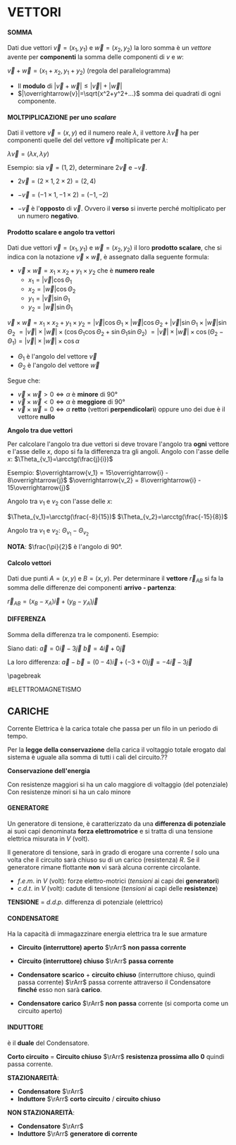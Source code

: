 # VETTORI

#### SOMMA

Dati due vettori $\overrightarrow{v}=(x_1, y_1)$ e $\overrightarrow{w}=(x_2,y_2)$ la loro somma è un *vettore* avente per **componenti** la somma delle componenti di $v$ e $w$:

$\overrightarrow{v}+\overrightarrow{w}=(x_1+x_2, y_1+y_2)$ (regola del parallelogramma)

- Il **modulo** di $|\overrightarrow{v}+\overrightarrow{w}|\le  |\overrightarrow{v}|+|\overrightarrow{w}|$ 
- $|\overrightarrow{v}|=\sqrt{x^2+y^2+...}$ somma dei quadrati di ogni componente.

#### MOLTPIPLICAZIONE per uno *scalare*

Dati il vettore $\overrightarrow{v}=(x,y)$ ed il numero reale $\lambda$, il vettore $\lambda\overrightarrow{v}$ ha per componenti quelle del del vettore $\overrightarrow{v}$ moltiplicate per $\lambda$:

$\lambda\overrightarrow{v}=(\lambda x, \lambda y)$

Esempio: sia $\overrightarrow{v}=(1,2)$, determinare $2\overrightarrow{v}$ e $-\overrightarrow{v}$.

- $2\overrightarrow{v} = (2\times1,2\times2)=(2,4)$

- $-\overrightarrow{v} = (-1\times1,-1\times2)=(-1,-2)$

- $-\overrightarrow{v}$ è l'**opposto** di $\overrightarrow{v}$. Ovvero il **verso** si inverte perché moltiplicato per un numero **negativo**.


#### Prodotto scalare e angolo tra vettori

Dati due vettori $\overrightarrow{v}=(x_1, y_1)$ e $\overrightarrow{w}=(x_2,y_2)$ il loro **prodotto scalare**, che si indica con la notazione $\overrightarrow{v}\times\overrightarrow{w}$, è assegnato dalla seguente formula:

- $\overrightarrow{v}\times\overrightarrow{w}= x_1 \times x_2 + y_1 \times y_2$ che è **numero reale**
  - $x_1=|\overrightarrow{v}|\cos\Theta_1$
  - $x_2=|\overrightarrow{w}|\cos\Theta_2$
  - $y_1=|\overrightarrow{v}|\sin\Theta_1$
  - $y_2=|\overrightarrow{w}|\sin\Theta_1$

$\overrightarrow{v}\times\overrightarrow{w}= x_1 \times x_2 + y_1 \times y_2 = |\overrightarrow{v}|\cos\Theta_1 \times |\overrightarrow{w}|\cos\Theta_2+|\overrightarrow{v}|\sin\Theta_1 \times |\overrightarrow{w}|\sin\Theta_2$
$=|\overrightarrow{v}|\times|\overrightarrow{w}|\times(\cos\Theta_1\cos\Theta_2+\sin\Theta_1\sin\Theta_2)$
$=|\overrightarrow{v}|\times|\overrightarrow{w}|\times\cos(\Theta_2-\Theta_1) = |\overrightarrow{v}|\times|\overrightarrow{w}| \times\cos\alpha$

- $\Theta_1$ è l'angolo del vettore $\overrightarrow{v}$
- $\Theta_2$ è l'angolo del vettore $\overrightarrow{w}$


Segue che:
  - $\overrightarrow{v}\times\overrightarrow{w}> 0\iff \alpha$ è **minore** di 90°
  - $\overrightarrow{v}\times\overrightarrow{w}< 0\iff \alpha$ è **meggiore** di 90°
  - $\overrightarrow{v}\times\overrightarrow{w}= 0\iff \alpha$ **retto** (vettori **perpendicolari**) oppure uno dei due è il vettore **nullo**

**Angolo tra due vettori**

Per calcolare l'angolo tra due vettori si deve trovare l'angolo tra **ogni** vettore e l'asse delle $x$, dopo si fa la differenza tra gli angoli.
Angolo con l'asse delle $x$: $\Theta_{v_1}=\arcctg(\frac{j}{i})$

Esempio:
$\overrightarrow{v_1} = 15\overrightarrow{i} - 8\overrightarrow{j}$
$\overrightarrow{v_2} = 8\overrightarrow{i} - 15\overrightarrow{j}$


Angolo tra $v_1$ e $v_2$ con l'asse delle $x$:

$\Theta_{v_1}=\arcctg(\frac{-8}{15})$
$\Theta_{v_2}=\arcctg(\frac{-15}{8})$

Angolo tra $v_1$ e $v_2$: $\Theta_{v_1}-\Theta_{v_2}$

**NOTA**: $\frac{\pi}{2}$ è l'angolo di 90°.

#### Calcolo vettori

Dati due punti $A=(x,y)$ e $B=(x,y)$. Per determinare il **vettore** $\overrightarrow{r}_{AB}$ si fa la somma delle differenze dei componenti **arrivo - partenza**:

$\overrightarrow{r}_{AB} = (x_B-x_A)\overrightarrow{i} + (y_B-y_A)\overrightarrow{j}$


#### DIFFERENZA

Somma della differenza tra le componenti. Esempio:

Siano dati:
$\overrightarrow{a} = 0\overrightarrow{i}-3\overrightarrow{j}$
$\overrightarrow{b} = 4\overrightarrow{i}+0\overrightarrow{j}$

La loro differenza:
$\overrightarrow{a}-\overrightarrow{b} = (0-4)\overrightarrow{i}+(-3+0)\overrightarrow{j} = -4\overrightarrow{i}-3\overrightarrow{j}$


\pagebreak

#ELETTROMAGNETISMO

## CARICHE

Corrente Elettrica è la carica totale che passa per un filo in un periodo di tempo.

Per la **legge della conservazione** della carica il voltaggio totale erogato dal sistema è uguale alla somma di tutti i cali del circuito.??

**Conservazione dell'energia**

Con resistenze maggiori si ha un calo maggiore di voltaggio (del potenziale)
Con resistenze minori si ha un calo minore

#### GENERATORE

Un generatore di tensione, è caratterizzato da una **differenza di potenziale** ai suoi capi denominata **forza elettromotrice** e si tratta di una tensione elettrica misurata in $V$ (volt).

Il generatore di tensione, sarà in grado di erogare una corrente $I$ solo una volta che il circuito sarà chiuso su di un carico (resistenza) $R$. 
Se il generatore rimane flottante **non** vi sarà alcuna corrente circolante.

- $f.e.m.$ in $V$ (volt): forze elettro-motrici (*tensioni* ai capi dei **generatori**)
- $c.d.t.$ in $V$ (volt): cadute di tensione (*tensioni* ai capi delle **resistenze**)

**TENSIONE** = $d.d.p.$ differenza di potenziale (elettrico)

#### CONDENSATORE

Ha la capacità di immagazzinare energia elettrica tra le sue armature

- **Circuito (interruttore) aperto** $\rArr$ **non passa corrente**
- **Circuito (interruttore) chiuso** $\rArr$ **passa corrente**

- **Condensatore scarico** + **circuito chiuso** (interruttore chiuso, quindi passa corrente) $\rArr$ passa corrente attraverso il Condensatore **finché** esso non sarà **carico**.
- **Condensatore carico** $\rArr$ **non passa** corrente (si comporta come un circuito aperto)

#### INDUTTORE

è il **duale** del Condensatore.

**Corto circuito** $=$ **Circuito chiuso** $\rArr$ **resistenza prossima allo 0** quindi passa corrente.

**STAZIONAREITÀ**:

- **Condensatore** $\rArr$ 
- **Induttore** $\rArr$ **corto circuito** / **circuito chiuso**

**NON STAZIONAREITÀ**:

- **Condensatore** $\rArr$ 
- **Induttore** $\rArr$ **generatore di corrente**
